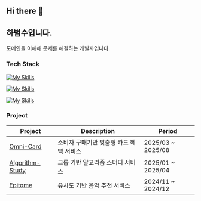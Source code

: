 ## Hi there 👋

## 하범수입니다.
도메인을 이해해 문제를 해결하는 개발자입니다.

### Tech Stack
[![My Skills](https://skillicons.dev/icons?i=java,spring,python,flask&theme=light)](https://skillicons.dev)

[![My Skills](https://skillicons.dev/icons?i=javascript,react&theme=light)](https://skillicons.dev)

[![My Skills](https://skillicons.dev/icons?i=docker,aws&theme=light)](https://skillicons.dev)


### Project
| Project | Description | Period |
|--------|-------------|------------|
|[Omni-Card](https://github.com/2025-Gachon-capstone)|소비자 구매기반 맞춤형 카드 혜택 서비스|2025/03 ~ 2025/08|
|[Algorithm-Study](https://github.com/Habeomsu/ALStudy_backend)|그룹 기반 알고리즘 스터디 서비스|2025/01 ~ 2025/04|
|[Epitome](https://github.com/Gachon-P-project-Epitome/server)|유사도 기반 음악 추천 서비스|2024/11 ~ 2024/12|



